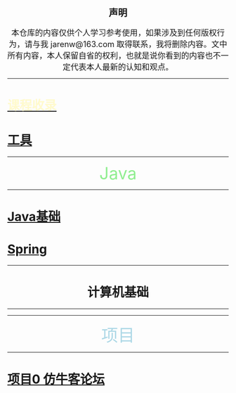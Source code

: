 <!-- 不要与仓库jarenwa.github.io里的文件夹重名
链接格式
<a href="./aa.html">111</a> 

[查看项目文档](aa.md)

[查看项目文档](./aa.md)

[查看项目文档](./tets/aa.md)
 
浅粉色: #FFB6C1
天空蓝: #87CEEB
薄荷绿: #98FF98
柠檬奶油色: #FFFACD
淡紫色: #E6E6FA
珊瑚色: #FF7F50
天蓝色: #ADD8E6
淡绿色: #90EE90 

-->


<div align="center">
    <h1></h1>
<h2>声明</h2>
<span style="font-size: 18px;">
本仓库的内容仅供个人学习参考使用，如果涉及到任何版权行为，请与我 jarenw@163.com 取得联系，我将删除内容。文中所有内容，本人保留自省的权利，也就是说你看到的内容也不一定代表本人最新的认知和观点。
</span>

</div>

---

<h1><a href="./learnpages/courses.html"><span style="color: #FFFACD">课程收录</span></a></h1>

# [工具](./tets/aa.md)








---

 <div align="center">
  <span style="font-size: 38px; color: #90EE90 ">Java</span>
 </div>

---
 
# [Java基础]()
# [Spring]()


---

 <div align="center">
 <h1>计算机基础</h1>
 </div>

---


---

 <div align="center">
  <span style="font-size: 38px; color: #ADD8E6 ">项目</span>
 </div>

---

# [项目0 仿牛客论坛]()